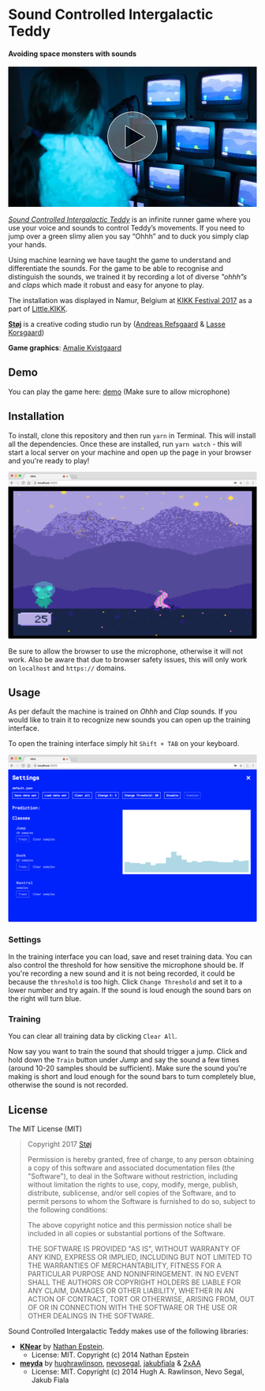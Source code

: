 # Sound Controlled Intergalactic Teddy

#### Avoiding space monsters with sounds

[![](assets/readme/video.jpg)](https://vimeo.com/241871305)

[_Sound Controlled Intergalactic Teddy_](https://vimeo.com/241871305) is an infinite runner game where you use your voice and sounds to control Teddy’s movements. If you need to jump over a green slimy alien you say “Ohhh” and to duck you simply clap your hands.

Using machine learning we have taught the game to understand and differentiate the sounds. For the game to be able to recognise and distinguish the sounds, we trained it by recording a lot of diverse _"ohhh”s_ and _claps_ which made it robust and easy for anyone to play.

The installation was displayed in Namur, Belgium at [KIKK Festival 2017](https://www.kikk.be/2017/) as a part of [Little.KIKK](https://www.kikk.be/2017/en/little-kikk).

__[Støj](http://stoj.io)__ is a creative coding studio run by ([Andreas Refsgaard](http://andreasrefsgaard.dk) & [Lasse Korsgaard](http://lassekorsgaard.com))


__Game graphics__: [Amalie Kvistgaard](http://amaliekvistgaard.dk)


## Demo
You can play the game here: [demo](https://stoj-kikk.surge.sh/) (Make sure to allow microphone)


## Installation
To install, clone this repository and then run `yarn` in Terminal. This will install all the dependencies. Once these are installed, run `yarn watch` - this will start a local server on your machine and open up the page in your browser and you're ready to play!

![Training interface](assets/readme/game.png)

Be sure to allow the browser to use the microphone, otherwise it will not work. Also be aware that due to browser safety issues, this will only work on `localhost` and `https://` domains.

## Usage
As per default the machine is trained on _Ohhh_ and _Clap_ sounds. 
If you would like to train it to recognize new sounds you can open up the training interface.

To open the training interface simply hit `Shift + TAB` on your keyboard. 

![Training interface](assets/readme/interface.png)

### Settings
In the training interface you can load, save and reset training data. You can also control the threshold for how sensitive the microphone should be. If you're recording a new sound and it is not being recorded, it could be because the `threshold` is too high. Click `Change Threshold` and set it to a lower number and try again. If the sound is loud enough the sound bars on the right will turn blue.


### Training
You can clear all training data by clicking `Clear All`. 

Now say you want to train the sound that should trigger a jump. Click and hold down the `Train` button under _Jump_ and say the sound a few times (around  10-20 samples should be sufficient). Make sure the sound you're making is short and loud enough for the sound bars to turn completely blue, otherwise the sound is not recorded. 




## License

The MIT License (MIT)

> Copyright 2017 [Støj](http://stoj.io)
> 
> Permission is hereby granted, free of charge, to any person obtaining a copy of this software and associated documentation files (the "Software"), to deal in the Software without restriction, including without limitation the rights to use, copy, modify, merge, publish, distribute, sublicense, and/or sell copies of the Software, and to permit persons to whom the Software is furnished to do so, subject to the following conditions:
> 
> The above copyright notice and this permission notice shall be included in all copies or substantial portions of the Software.
> 
> THE SOFTWARE IS PROVIDED "AS IS", WITHOUT WARRANTY OF ANY KIND, EXPRESS OR IMPLIED, INCLUDING BUT NOT LIMITED TO THE WARRANTIES OF MERCHANTABILITY, FITNESS FOR A PARTICULAR PURPOSE AND NONINFRINGEMENT. IN NO EVENT SHALL THE AUTHORS OR COPYRIGHT HOLDERS BE LIABLE FOR ANY CLAIM, DAMAGES OR OTHER LIABILITY, WHETHER IN AN ACTION OF CONTRACT, TORT OR OTHERWISE, ARISING FROM, OUT OF OR IN CONNECTION WITH THE SOFTWARE OR THE USE OR OTHER DEALINGS IN THE SOFTWARE.

Sound Controlled Intergalactic Teddy makes use of the following libraries:

- [__KNear__](https://github.com/NathanEpstein/KNear) by [Nathan Epstein](https://github.com/NathanEpstein). 
  - License: MIT. Copyright (c) 2014 Nathan Epstein
- [__meyda__](https://github.com/meyda/meyda) by [hughrawlinson](https://github.com/hughrawlinson), [nevosegal](https://github.com/nevosegal), [jakubfiala](https://github.com/jakubfiala) & [2xAA](https://github.com/2xaa)
  - License: MIT.  Copyright (c) 2014 Hugh A. Rawlinson, Nevo Segal, Jakub Fiala